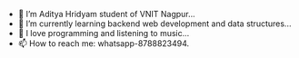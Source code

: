- 👋 I’m Aditya Hridyam student of VNIT Nagpur...
- 🌱 I’m currently learning backend web development and data structures...
- 💖 I love programming and listening to music...
- 📫 How to reach me: whatsapp-8788823494.
